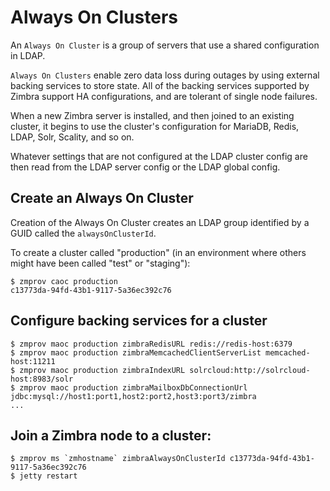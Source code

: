 # Always On Clusters

An `Always On Cluster` is a group of servers that use a shared configuration in LDAP.

`Always On Clusters` enable zero data loss during outages by using external backing services to store state. All of the backing services supported by Zimbra support HA configurations, and are tolerant of single node failures.

When a new Zimbra server is installed, and then joined to an existing cluster, it begins to use the cluster's configuration for MariaDB, Redis, LDAP, Solr, Scality, and so on.

Whatever settings that are not configured at the LDAP cluster config are then read from the LDAP server config or the LDAP global config.

## Create an Always On Cluster

Creation of the Always On Cluster creates an LDAP group identified by a GUID called the `alwaysOnClusterId`.

To create a cluster called "production" (in an environment where others might have been called "test" or "staging"):

    $ zmprov caoc production
    c13773da-94fd-43b1-9117-5a36ec392c76

## Configure backing services for a cluster

    $ zmprov maoc production zimbraRedisURL redis://redis-host:6379
    $ zmprov maoc production zimbraMemcachedClientServerList memcached-host:11211
    $ zmprov maoc production zimbraIndexURL solrcloud:http://solrcloud-host:8983/solr
    $ zmprov maoc production zimbraMailboxDbConnectionUrl jdbc:mysql://host1:port1,host2:port2,host3:port3/zimbra
    ...

## Join a Zimbra node to a cluster:

	$ zmprov ms `zmhostname` zimbraAlwaysOnClusterId c13773da-94fd-43b1-9117-5a36ec392c76
	$ jetty restart
